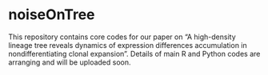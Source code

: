 # noiseOnTree

This repository contains core codes for our paper on “A high-density lineage tree reveals dynamics of expression differences accumulation in nondifferentiating clonal expansion”. Details of main R and Python codes are arranging and will be uploaded soon.
